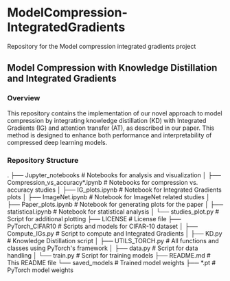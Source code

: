 # ModelCompression-IntegratedGradients

Repository for the Model compression integrated gradients project

## Model Compression with Knowledge Distillation and Integrated Gradients

### Overview

This repository contains the implementation of our novel approach to model compression by integrating knowledge distillation (KD) with Integrated Gradients (IG) and attention transfer (AT), as described in our paper. This method is designed to enhance both performance and interpretability of compressed deep learning models.

### Repository Structure

.
├── Jupyter_notebooks # Notebooks for analysis and visualization
│ ├── Compression_vs_accuracy\*.ipynb # Notebooks for compression vs. accuracy studies
│ ├── IG_plots.ipynb # Notebook for Integrated Gradients plots
│ ├── ImageNet.ipynb # Notebook for ImageNet related studies
│ ├── Paper_plots.ipynb # Notebook for generating plots for the paper
│ ├── statistical.ipynb # Notebook for statistical analysis
│ └── studies_plot.py # Script for additional plotting
├── LICENSE # License file
├── PyTorch_CIFAR10 # Scripts and models for CIFAR-10 dataset
│ ├── Compute_IGs.py # Script to compute and Integrated Gradients
│ ├── KD.py # Knowledge Distillation script
│ ├── UTILS_TORCH.py # All functions and classes using PyTorch's framework
│ ├── data.py # Script for data handling
│ └── train.py # Script for training models
├── README.md # This README file
└── saved_models # Trained model weights
├── \*.pt # PyTorch model weights
